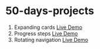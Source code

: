 # 50-days-projects
1. Expanding cards [Live Demo](https://expanding-cards-pi.vercel.app/)
2. Progress steps [Live Demo](https://progress-steps-phi.vercel.app/)
3. Rotating navigation [Live Demo](https://rotating-navigation-chi.vercel.app/)
